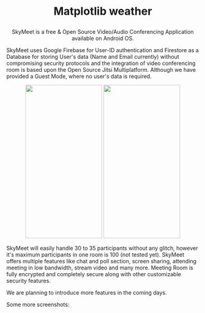 # <p align="center">Matplotlib weather</p>
<p align="center">SkyMeet is a free & Open Source Video/Audio Conferencing Application available on Android OS.</p>



SkyMeet uses Google Firebase for User-ID authentication and Firestore as a Database for storing User's data (Name and Email currently) without compromising security protocols and the integration of video conferencing room is based upon the Open Source Jitsi Multiplatform. Although we have provided a Guest Mode, where no user's data is required.

<p align="center"><img src="./Images/SkyMeet PlayStore Images/screen_2.png" height="400" width="200" > <img src="./Images/SkyMeet PlayStore Images/screen_5.png" height="400" width="200" ></p>

SkyMeet will easily handle 30 to 35 participants without any glitch, however it's maximum participants in one room is 100 (not tested yet). SkyMeet offers multiple features like chat and poll section, screen sharing, attending meeting in low bandwidth, stream video and many more. Meeting Room is fully encrypted and completely secure along with other customizable security features.

We are planning to introduce more features in the coming days.

Some more screenshots:





